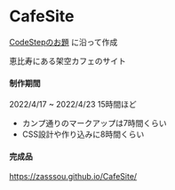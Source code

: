 # CafeSite
[CodeStepのお題](https://code-step.com/store-menu/) に沿って作成

恵比寿にある架空カフェのサイト


#### 制作期間
2022/4/17 ~ 2022/4/23 15時間ほど

- カンプ通りのマークアップは7時間くらい
- CSS設計や作り込みに8時間くらい

#### 完成品
https://zasssou.github.io/CafeSite/
